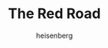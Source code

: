 ---
layout: post
type: tvserie
title: The Red Road
description: >-
  As linhas serão cruzadas quando a tragédia forçar dois homens, um ex-presidiário hipnotizante e um policial local em apuros, a enfrentar os segredos de seu passado. À medida que esses dois homens se veem cada vez mais comprometidos um com o outro, a vida de ambos rapidamente se desfaz.
author: heisenberg
overview: >-
  As linhas serão cruzadas quando a tragédia forçar dois homens, um ex-presidiário hipnotizante e um policial local em apuros, a enfrentar os segredos de seu passado. À medida que esses dois homens se veem cada vez mais comprometidos um com o outro, a vida de ambos rapidamente se desfaz.
poster_path: /hlUbfYYGmWfLwdCh2H78nRomSg1.jpg
backdrop_path: /85bNkVEMByn0mkUfRCGvfLlnUVL.jpg
tmdb_id: 57273
imdb_id: tt2505072
runtime: 1h
release_date: 2014-02-27T00:00:00.000Z
genres:
  - Drama
casts:
  - Martin Henderson
  - Jason Momoa
  - Julianne Nicholson
  - Tamara Tunie
  - Kiowa Gordon
  - Allie Gonino
crews:
  - Aaron Guzikowski
trailer: qt9dUBKOLHM
certification: 16
adult: false
vote_average: 6.9
vote_count: 25
qualitys:
  - 1080p
  - 720p
audios:
  - Português
  - Inglês
extensions:
  - mkv
  - mp4
---
